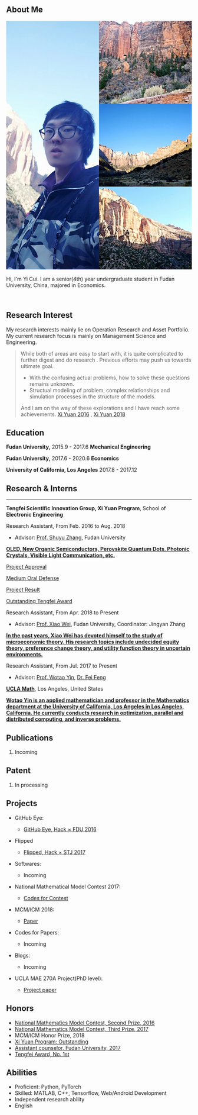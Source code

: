 ## About Me

<img class="profile-picture" src="self.jpg">

Hi, I'm Yi Cui. I am a senior(4th) year undergraduate student in Fudan University, China, majored in Economics. 

<br>

## Research Interest

My research interests mainly lie on Operation Research and Asset Portfolio. My current research focus is mainly on Management Science and Engineering. 

> While both of areas are easy to start with, it is quite complicated to further digest and do research . Previous efforts may push us towards ultimate goal.
> - With the confusing actual problems, how to solve these questions remains unknown.
> - Structual modeling of problem, complex relationships and simulation processes in the structure of the models.
>
> And I am on the way of these explorations and I have reach some achievements. [Xi Yuan 2016](http://www.fdurop.fudan.edu.cn/projDetail.php?gk=6235&sk=7303&st=3) , [Xi Yuan 2018](http://www.fdurop.fudan.edu.cn/projDetail.php?gk=6818&sk=7303&st=1)

## Education

<b>Fudan University,</b> 2015.9 - 2017.6  <b>Mechanical Engineering</b>

<b>Fudan University,</b> 2017.6 - 2020.6  <b>Economics</b>

<b>University of California, Los Angeles</b> 2017.8 - 2017.12

## Research & Interns

---

<b>Tengfei Scientific Innovation Group, Xi Yuan Program</b>, School of **Electronic Engineering**

Research Assistant, From Feb. 2016 to Aug. 2018

- Advisor: [Prof. Shuyu Zhang](http://www.it.fudan.edu.cn/data/view/1187), Fudan University

<b>[OLED, New Organic Semiconductors, Perovskite Quantum Dots, Photonic Crystals, Visible Light Communication, etc.](http://www.it.fudan.edu.cn/En/Data/View/1961)</b> 

[Project Approval](http://www.fdcollege.fudan.edu.cn/tfcollege/98/f8/c7550a104696/page.htm)

[Medium Oral Defense](https://mp.weixin.qq.com/s/K2EBv3vt8iOUlw4TRHK4Rg)

[Project Result](https://mp.weixin.qq.com/s/aCEUwctWMN2SiWNSwq9tDQ)

[Outstanding Tengfei Award](http://www.fdcollege.fudan.edu.cn/_upload/article/files/37/cb/ff787aee4a29afd56aeefb8ccce2/59594abd-692e-4383-ae25-858c6ff87fbb.pdf)

Research Assistant, From Apr. 2018 to Present

- Advisor:  [Prof. Xiao Wei](http://www.econ.fudan.edu.cn/teacherdetail.php?tid=209), Fudan University, Coordinator: Jingyan Zhang

<b>[In the past years, Xiao Wei has devoted himself to the study of microeconomic theory. His research topics include undecided equity theory, preference change theory, and utility function theory in uncertain environments.](http://www.econ.fudan.edu.cn/teacherdetail.php?tid=209)</b>

Research Assistant, From Jul. 2017 to Present
- Advisor: [Prof. Wotao Yin](http://www.math.ucla.edu/~wotaoyin/), [Dr. Fei Feng](http://www.math.ucla.edu/~fei.feng/)

<b>[UCLA Math](https://www.math.ucla.edu)</b>, Los Angeles, United States

<b>[Wotao Yin is an applied mathematician and professor in the Mathematics department at the University of California, Los Angeles in Los Angeles, California. He currently conducts research in optimization, parallel and distributed computing, and inverse problems.](https://en.wikipedia.org/wiki/Wotao_Yin)</b>

## Publications

1. Incoming

## Patent

1. In processing

## Projects
- GitHub Eye: 
    - [GitHub Eye, Hack × FDU 2016](https://github.com/cyMichael/GithubEye)
- Flipped
    - [Flipped, Hack × STJ 2017](https://github.com/cyMichael/Flipped-1)
- Softwares: 
    - Incoming

- National Mathematical Model Contest 2017:
    - [Codes for Contest](https://github.com/cyMichael/Mathematical-Modeling-of-2017)
- MCM/ICM 2018:
    - [Paper](https://www.linkedin.com/in/yi-cui-259896137/detail/treasury/summary/?entityUrn=urn%3Ali%3Afs_treasuryMedia%3A(ACoAACFpkuUB2pRO6399Y2O6ekUZAres6DxCFF8%2C1518523678896)&section=summary&treasuryCount=2)
- Codes for Papers:
    - Incoming

- Blogs:
  - Incoming

- UCLA MAE 270A Project(PhD level):
  - [Project paper](https://www.linkedin.com/in/yi-cui-259896137/detail/treasury/summary/?entityUrn=urn%3Ali%3Afs_treasuryMedia%3A(ACoAACFpkuUB2pRO6399Y2O6ekUZAres6DxCFF8%2C1515914974991)&section=summary&treasuryCount=2)



## Honors

- [National Mathematics Model Contest, Second Prize, 2016](http://www.fdcollege.fudan.edu.cn/b5/9e/c9395a112030/page.htm)
- [National Mathematics Model Contest, Third Prize, 2017](http://www.jwc.fudan.edu.cn/13/20/c9395a135968/page.htm)
- MCM/ICM Honor Prize, 2018
- [Xi Yuan Program: Outstanding](http://www.fdurop.fudan.edu.cn/projDetail.php?gk=6235&sk=7303&st=3)
- [Assistant counselor, Fudan University, 2017](http://www.stuaff.fudan.edu.cn/cf/b6/c10070a118710/page.htm)
- [Tengfei Award, No. 1st](http://www.fdcollege.fudan.edu.cn/_upload/article/files/37/cb/ff787aee4a29afd56aeefb8ccce2/59594abd-692e-4383-ae25-858c6ff87fbb.pdf)



## Abilities

- Proficient: Python, PyTorch
- Skilled: MATLAB, C++, Tensorflow, Web/Android Development
- Independent research ability
- English
  <br>
